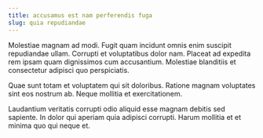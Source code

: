 ```yaml
---
title: accusamus est nam perferendis fuga
slug: quia repudiandae
---
```


Molestiae magnam ad modi. Fugit quam incidunt omnis enim suscipit repudiandae ullam. Corrupti et voluptatibus dolor nam. Placeat ad expedita rem ipsam quam dignissimos cum accusantium. Molestiae blanditiis et consectetur adipisci quo perspiciatis.

Quae sunt totam et voluptatem qui sit doloribus. Ratione magnam voluptates sint eos nostrum ab. Neque mollitia et exercitationem.

Laudantium veritatis corrupti odio aliquid esse magnam debitis sed sapiente. In dolor qui aperiam quia adipisci corrupti. Harum mollitia et et minima quo qui neque et.
